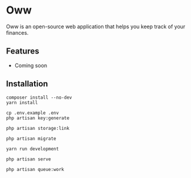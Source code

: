 # Oww

Oww is an open-source web application that helps you keep track of your finances.

## Features

* Coming soon

## Installation

```
composer install --no-dev
yarn install

cp .env.example .env
php artisan key:generate

php artisan storage:link

php artisan migrate

yarn run development

php artisan serve

php artisan queue:work
```
